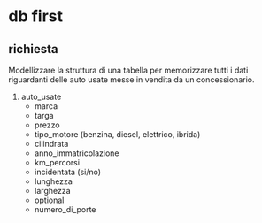 # db first

## richiesta

Modellizzare la struttura di una tabella per memorizzare tutti i dati riguardanti delle auto usate messe in vendita da un concessionario.

1. auto_usate
    - marca
    - targa
    - prezzo
    - tipo_motore (benzina, diesel, elettrico, ibrida)
    - cilindrata 
    - anno_immatricolazione
    - km_percorsi
    - incidentata (si/no)
    - lunghezza 
    - larghezza 
    - optional 
    - numero_di_porte